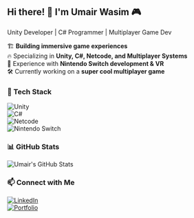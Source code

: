 ## Hi there! 👋 I'm Umair Wasim 🎮  
Unity Developer | C# Programmer | Multiplayer Game Dev  

🏗️ **Building immersive game experiences**  
🔥 Specializing in **Unity, C#, Netcode, and Multiplayer Systems**  
🎯 Experience with **Nintendo Switch development & VR**  
🛠️ Currently working on a **super cool multiplayer game**

### 🚀 Tech Stack  
![Unity](https://img.shields.io/badge/Engine-Unity-000?logo=unity)  
![C#](https://img.shields.io/badge/Code-C%23-blue)  
![Netcode](https://img.shields.io/badge/Multiplayer-Netcode-green)  
![Nintendo Switch](https://img.shields.io/badge/Platform-Nintendo_Switch-red)  

### 📊 GitHub Stats  
![Umair's GitHub Stats](https://github-readme-stats.vercel.app/api?username=umairwasim&show_icons=true&theme=dark)  

### 📫 Connect with Me  
[![LinkedIn](https://img.shields.io/badge/LinkedIn-Connect-blue?logo=linkedin)](https://www.linkedin.com/in/your-link/)  
[![Portfolio](https://img.shields.io/badge/Portfolio-Visit-green)](https://your-portfolio.com)  
